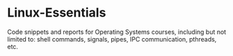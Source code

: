 # Linux-Essentials
Code snippets and reports for Operating Systems courses, including but not limited to: shell commands, signals, pipes, IPC communication, pthreads, etc.
